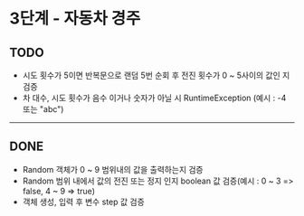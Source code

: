 # 3단계 - 자동차 경주

## TODO

- 시도 횟수가 5이면 반복문으로 랜덤 5번 순회 후 전진 횟수가 0 ~ 5사이의 값인 지 검증
- 차 대수, 시도 횟수가 음수 이거나 숫자가 아닐 시 RuntimeException (예시 : -4 또는 "abc")


---

## DONE

- Random 객체가 0 ~ 9 범위내의 값을 출력하는지 검증
- Random 범위 내에서 값의 전진 또는 정지 인지 boolean 값 검증(예시 : 0 ~ 3 => false, 4 ~ 9 => true)
- 객체 생성, 입력 후 변수 step 값 검증